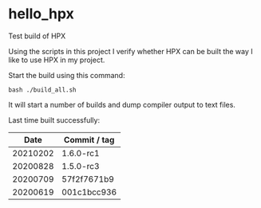 # hello_hpx
Test build of HPX

Using the scripts in this project I verify whether HPX can be built the
way I like to use HPX in my project.

Start the build using this command:

```
bash ./build_all.sh
```

It will start a number of builds and dump compiler output to text files.

Last time built successfully:

| Date     | Commit / tag |
|----------|--------------|
| 20210202 | 1.6.0-rc1    |
| 20200828 | 1.5.0-rc3    |
| 20200709 | 57f2f7671b9  |
| 20200619 | 001c1bcc936  |
